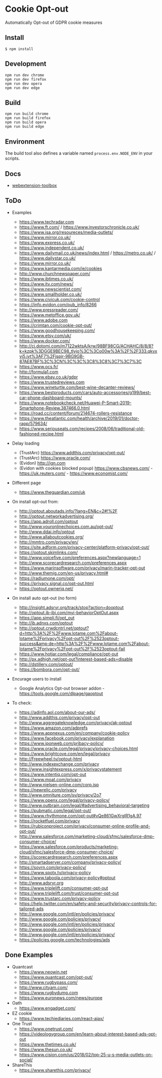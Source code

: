 # Cookie Opt-out

Automatically Opt-out of GDPR cookie measures

## Install

	$ npm install

## Development

    npm run dev chrome
    npm run dev firefox
    npm run dev opera
    npm run dev edge

## Build

    npm run build chrome
    npm run build firefox
    npm run build opera
    npm run build edge

## Environment

The build tool also defines a variable named `process.env.NODE_ENV` in your scripts.

## Docs

* [webextension-toolbox](https://github.com/HaNdTriX/webextension-toolbox)



## ToDo
* Examples
    * https://www.techradar.com
    * https://www.ft.com/ / https://www.investorschronicle.co.uk/
    * https://www.isa.org/resoureces/media-outlets/
    * https://www.mirror.co.uk/
    * https://www.express.co.uk/
    * https://www.independent.co.uk/
    * https://www.dailymail.co.uk/news/index.html / https://metro.co.uk/ / https://www.dailystar.co.uk/
    * https://www.mirror.co.uk/
    * https://www.kantarmedia.com/ie/cookies
    * http://www.churchnewspaper.com/
    * https://www.ibtimes.co.uk/
    * https://www.itv.com/news/
    * https://www.newscientist.com/
    * https://www.smallholder.co.uk/
    * https://www.civicuk.com/cookie-control
    * https://info.evidon.com/pub_info/8266
    * http://www.pressreader.com/
    * https://www.metoffice.gov.uk/
    * https://www.adobe.com
    * https://crimtan.com/cookie-opt-out/
    * https://www.goodhousekeeping.com/
    * https://www.etsy.com/uk/
    * https://www.docker.com/
    * http://cj.dotomi.com/m7122wktsA/krw/98BF98CG/ACHAHC/8/8/8?k=kzpk%3DGGE9BEC98_tlyjo%3C%3Co00w%3A%2F%2F333.qkvxvj5.jvt%3AF7%2Fjspjr-9BG9GB-87AE87BF%3C%3CN%3C%3C%3C8%3C8%3C7%3C7%3C
    * https://www.ocs.fr/
    * http://formula1.com
    * https://www.ebay.co.uk/gdpr
    * https://www.trustedreviews.com
    * https://www.wineturtle.com/best-wine-decanter-reviews/
    * https://www.bestproducts.com/cars/auto-accessories/g199/best-car-phone-dashboard-mounts/
    * https://www.notebookcheck.net/Huawei-P-Smart-2019-Smartphone-Review.387466.0.html
    * https://road.cc/content/forum/214674-rollers-resistance
    * https://www.theatlantic.com/health/archive/2019/01/doctor-rapp/579634/
    * https://www.seriouseats.com/recipes/2008/06/traditional-old-fashioned-recipe.html

* Delay loading
    * (TrustArc) https://www.addthis.com/privacy/opt-out/
    * (TrustArc) https://www.oracle.com/
    * (Evidon) http://ign.com
    * (Evidon with cookies blocked popup) https://www.cbsnews.com/ - https://uk.reuters.com/ - https://www.economist.com/
* Different page
    * https://www.theguardian.com/uk

* On install opt-out from:
    * http://optout.aboutads.info/?lang=EN&c=2#!%2F
    * http://optout.networkadvertising.org/
    * https://app.adroll.com/optout
    * http://www.youronlinechoices.com.au/opt-out/
    * http://www.ddai.info/optout
    * http://www.allaboutcookies.org/
    * http://mmtro.com/privacy/en/
    * https://site.adform.com/privacy-center/platform-privacy/opt-out/
    * https://optout.skimlinks.com/
    * http://www.voicefive.com/preferences.aspx?newlanguage=1
    * http://www.scorecardresearch.com/preferences.aspx
    * https://www.marinsoftware.com/privacy/marin-tracker-opt-out
    * http://www.themig.com/en-us/privacy.html#
    * https://radiumone.com/opt/
    * https://privacy.signal.co/opt-out.html
    * https://optout.owneriq.net/
* On install auto opt-out (no form)
    * http://insight.adsrvr.org/track/stop?action=dooptout
    * http://optout.ib-ibi.com/myi-behaviorOptOut.aspx
    * https://app.simpli.fi/opt_out
    * http://ib.adnxs.com/optout
    * http://optout.crwdcntrl.net/optout?d=http%3A%2F%2Fwww.lotame.com%2Fabout-lotame%2Fprivacy%2Fopt-out%2F%2523optout-success&amp;de=http%3A%2F%2Fwww.lotame.com%2Fabout-lotame%2Fprivacy%2Fopt-out%2F%2523optout-fail
    * https://www.hotjar.com/legal/compliance/opt-out
    * http://px.adhigh.net/opt-out?interest-based-ads=disable
    * http://dstillery.com/optout/
    * https://bombora.com/opt-out/
* Encurage users to install
    * Google Analytics Opt-out browser addon - https://tools.google.com/dlpage/gaoptout
* To check:
    * https://adinfo.aol.com/about-our-ads/
    * http://www.addthis.com/privacy/opt-out
    * http://www.aggregateknowledge.com/privacy/ak-optout
    * https://www.amazon.com/adprefs
    * https://www.appnexus.com/en/company/cookie-policy
    * https://www.facebook.com/privacy/explanation
    * https://www.iponweb.com/pribacy-policy/
    * https://www.oracle.com/legal/privacy/privacy-choices.html
    * https://www.brightcove.com/en/legal/privacy
    * http://Freewheel.tv/optout-html
    * http://www.indexexchange.com/privacy
    * http://www.insightexpress.com/x/privacystatement
    * https://www.intentiq.com/opt-out
    * https://www.moat.com/privacy
    * http://www.nielsen-online.com/corp.jsp
    * https://newrelic.com/privacy
    * http://www.omniture.com/sv/privacy/2o7
    * https://www.openx.com/legal/privacy-policy/
    * http://www.outbrain.com/legal/#advertising_behavioral-targeting
    * https://pubmatic.com/legal/opt-out/
    * https://www.rhythmone.com/opt-out#vQe861GwXrglR1gA.97
    * https://rocketfuel.com/privacy
    * https://rubiconproject.com/privacy/consumer-online-profile-and-opt-out/
    * http://www.salesforce.com/marketing-cloud/sfmc/salesforce-dmp-consumer-choice/
    * https://www.salesforce.com/products/marketing-cloud/sfmc/salesforce-dmp-consumer-choice/
    * https://scorecardresearch.com/preferences.aspx
    * http://smartadserver.com/company/privacy-policy/
    * https://sovrn.com/privacy-policy/
    * https://www.spotx.tv/privacy-policy
    * https://www.taboola.com/privacy-policy#optout
    * http://www.adsrvr.org
    * https://www.triplelift.com/consumer-opt-out
    * https://www.triplelift.com/trust/consumer-opt-out
    * https://www.trustarc.com/privacy-policy
    * https://help.twitter.com/en/safety-and-security/privacy-controls-for-tailored-ads
    * http://www.google.com/intl/en/policies/privacy/
    * http://www.google.com/policies/privacy/
    * http://www.google.com/intl/en/policies/privacy/
    * http://www.google.com/policies/privacy/
    * http://www.google.com/intl/en/policies/privacy/
    * https://policies.google.com/technologies/ads


## Done Examples
* Quantcast
    * https://www.neowin.net
    * https://www.quantcast.com/opt-out/
    * https://www.rugbypass.com/
    * http://www.cityam.com/
    * https://www.rugbydump.com
    * https://www.euronews.com/news/europe
* Oath
    * https://www.engadget.com/
* EZ cookie
    * https://www.techiediaries.com/react-ajax/
* One Trust
    * https://www.onetrust.com/
    * https://videologygroup.com/en/learn-about-interest-based-ads-opt-out
    * https://www.thetimes.co.uk/
    * https://www.thesun.co.uk/
    * https://www.cision.com/us/2018/02/top-25-u-s-media-outlets-on-social/
* ShareThis
    * https://www.sharethis.com/privacy/
